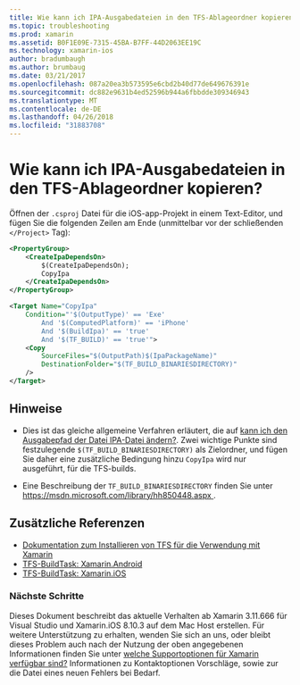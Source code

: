 ```yaml
---
title: Wie kann ich IPA-Ausgabedateien in den TFS-Ablageordner kopieren?
ms.topic: troubleshooting
ms.prod: xamarin
ms.assetid: B0F1E09E-7315-45BA-B7FF-44D2063EE19C
ms.technology: xamarin-ios
author: bradumbaugh
ms.author: brumbaug
ms.date: 03/21/2017
ms.openlocfilehash: 087a20ea3b573595e6cbd2b40d77de649676391e
ms.sourcegitcommit: dc882e9631b4ed52596b944a6fbbdde309346943
ms.translationtype: MT
ms.contentlocale: de-DE
ms.lasthandoff: 04/26/2018
ms.locfileid: "31883708"
---
```

# <a name="how-can-i-copy-ipa-output-files-to-the-tfs-drop-folder"></a>Wie kann ich IPA-Ausgabedateien in den TFS-Ablageordner kopieren?

Öffnen der `.csproj` Datei für die iOS-app-Projekt in einem Text-Editor, und fügen Sie die folgenden Zeilen am Ende (unmittelbar vor der schließenden `</Project>` Tag):

```xml
<PropertyGroup>
    <CreateIpaDependsOn>
        $(CreateIpaDependsOn);
        CopyIpa
    </CreateIpaDependsOn>
</PropertyGroup>

<Target Name="CopyIpa"
    Condition="'$(OutputType)' == 'Exe'
        And '$(ComputedPlatform)' == 'iPhone'
        And '$(BuildIpa)' == 'true'
        And '$(TF_BUILD)' == 'true'">
    <Copy
        SourceFiles="$(OutputPath)$(IpaPackageName)"
        DestinationFolder="$(TF_BUILD_BINARIESDIRECTORY)"
    />
</Target>
```

## <a name="notes"></a>Hinweise

-   Dies ist das gleiche allgemeine Verfahren erläutert, die auf [kann ich den Ausgabepfad der Datei IPA-Datei ändern?](~/ios/troubleshooting/questions/ipa-output-path.md). Zwei wichtige Punkte sind festzulegende `$(TF_BUILD_BINARIESDIRECTORY)` als Zielordner, und fügen Sie daher eine zusätzliche Bedingung hinzu `CopyIpa` wird nur ausgeführt, für die TFS-builds.

-   Eine Beschreibung der `TF_BUILD_BINARIESDIRECTORY` finden Sie unter [ https://msdn.microsoft.com/library/hh850448.aspx ](https://msdn.microsoft.com/library/hh850448.aspx).

## <a name="additional-references"></a>Zusätzliche Referenzen

- [Dokumentation zum Installieren von TFS für die Verwendung mit Xamarin](https://docs.microsoft.com/vsts/tfvc/overview)
- [TFS-BuildTask: Xamarin.Android](https://docs.microsoft.com/vsts/build-release/tasks/build/xamarin-android)
- [TFS-BuildTask: Xamarin.iOS](https://docs.microsoft.com/vsts/build-release/tasks/build/xamarin-ios)

### <a name="next-steps"></a>Nächste Schritte
Dieses Dokument beschreibt das aktuelle Verhalten ab Xamarin 3.11.666 für Visual Studio und Xamarin.iOS 8.10.3 auf dem Mac Host erstellen. Für weitere Unterstützung zu erhalten, wenden Sie sich an uns, oder bleibt dieses Problem auch nach der Nutzung der oben angegebenen Informationen finden Sie unter [welche Supportoptionen für Xamarin verfügbar sind?](~/cross-platform/troubleshooting/support-options.md) Informationen zu Kontaktoptionen Vorschläge, sowie zur die Datei eines neuen Fehlers bei Bedarf. 



